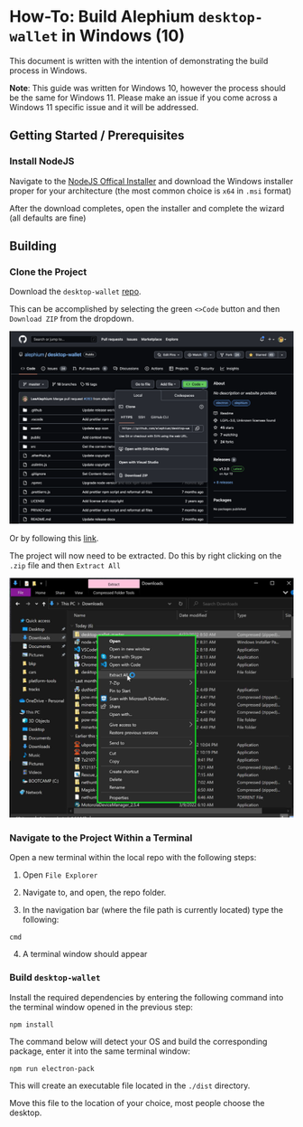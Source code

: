 # How-To: Build Alephium `desktop-wallet` in Windows (10)

This document is written with the intention of demonstrating the build process in Windows.

**Note**: This guide was written for Windows 10, however the process should be the same for Windows 11. Please make an issue if you come across a Windows 11 specific issue and it will be addressed.

## Getting Started / Prerequisites

### Install NodeJS

Navigate to the [NodeJS Offical Installer](https://nodejs.org/en/download/) and download the Windows installer proper for your architecture (the most common choice is `x64` in `.msi` format)

After the download completes, open the installer and complete the wizard (all defaults are fine)


## Building


### Clone the Project

Download the `desktop-wallet` [repo](https://github.com/alephium/desktop-wallet).

This can be accomplished by selecting the green `<>Code` button and then `Download ZIP` from the dropdown.

![ghss](../assets/ghss.png)

Or by following this [link](https://github.com/alephium/desktop-wallet/archive/refs/heads/master.zip).

The project will now need to be extracted. Do this by right clicking on the `.zip` file and then `Extract All`

![wss](../assets/windows-extraction.PNG)

### Navigate to the Project Within a Terminal

Open a new terminal within the local repo with the following steps:

1. Open `File Explorer`

2. Navigate to, and open, the repo folder.

3. In the navigation bar (where the file path is currently located) type the following:

```
cmd
```

4. A terminal window should appear

### Build `desktop-wallet`

Install the required dependencies by entering the following command into the terminal window opened in the previous step:

```
npm install
```

The command below will detect your OS and build the corresponding package, enter it into the same terminal window:

```
npm run electron-pack
```

This will create an executable file located in the `./dist` directory.

Move this file to the location of your choice, most people choose the desktop.
